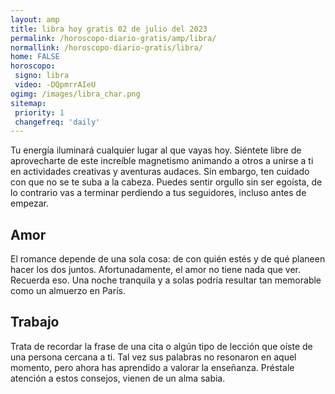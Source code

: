 ```yaml
---
layout: amp
title: libra hoy gratis 02 de julio del 2023 
permalink: /horoscopo-diario-gratis/amp/libra/
normallink: /horoscopo-diario-gratis/libra/
home: FALSE
horoscopo:
 signo: libra
 video: -DQpmrrAIeU
ogimg: /images/libra_char.png
sitemap:
 priority: 1
 changefreq: 'daily'
---
```



Tu energía iluminará cualquier lugar al que vayas hoy. Siéntete libre de aprovecharte de este increíble magnetismo animando a otros a unirse a ti en actividades creativas y aventuras audaces. Sin embargo, ten cuidado con que no se te suba a la cabeza. Puedes sentir orgullo sin ser egoísta, de lo contrario vas a terminar perdiendo a tus seguidores, incluso antes de empezar.

## Amor

El romance depende de una sola cosa: de con quién estés y de qué planeen hacer los dos juntos. Afortunadamente, el amor no tiene nada que ver. Recuerda eso. Una noche tranquila y a solas podría resultar tan memorable como un almuerzo en París.

## Trabajo

Trata de recordar la frase de una cita o algún tipo de lección que oíste de una persona cercana a ti. Tal vez sus palabras no resonaron en aquel momento, pero ahora has aprendido a valorar la enseñanza. Préstale atención a estos consejos, vienen de un alma sabia.